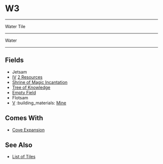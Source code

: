 # W3

___
Water Tile
___
Water
___


## Fields

- Jetsam
- [Ⅳ](../difficulties.md) [2 Resources](../fields/2_resources.md)
- [Shrine of Magic Incantation](../fields/shrine_of_magic_incantation.md)
- [Tree of Knowledge](../fields/tree_of_knowledge.md)
- [Empty Field](../keywords/empty_field.md)
- Flotsam
- [Ⅴ](../difficulties.md) :building_materials: [Mine](../fields/mine.md)


## Comes With

- [Cove Expansion](../content/cove_expansion.md)


## See Also

- [List of Tiles](index.md)
